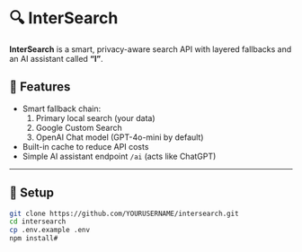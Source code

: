 # 🔍 InterSearch

**InterSearch** is a smart, privacy-aware search API with layered fallbacks and an AI assistant called **“I”**.

## 🧠 Features
- Smart fallback chain:
  1. Primary local search (your data)
  2. Google Custom Search
  3. OpenAI Chat model (GPT-4o-mini by default)
- Built-in cache to reduce API costs
- Simple AI assistant endpoint `/ai` (acts like ChatGPT)

---

## 🚀 Setup

```bash
git clone https://github.com/YOURUSERNAME/intersearch.git
cd intersearch
cp .env.example .env
npm install# 